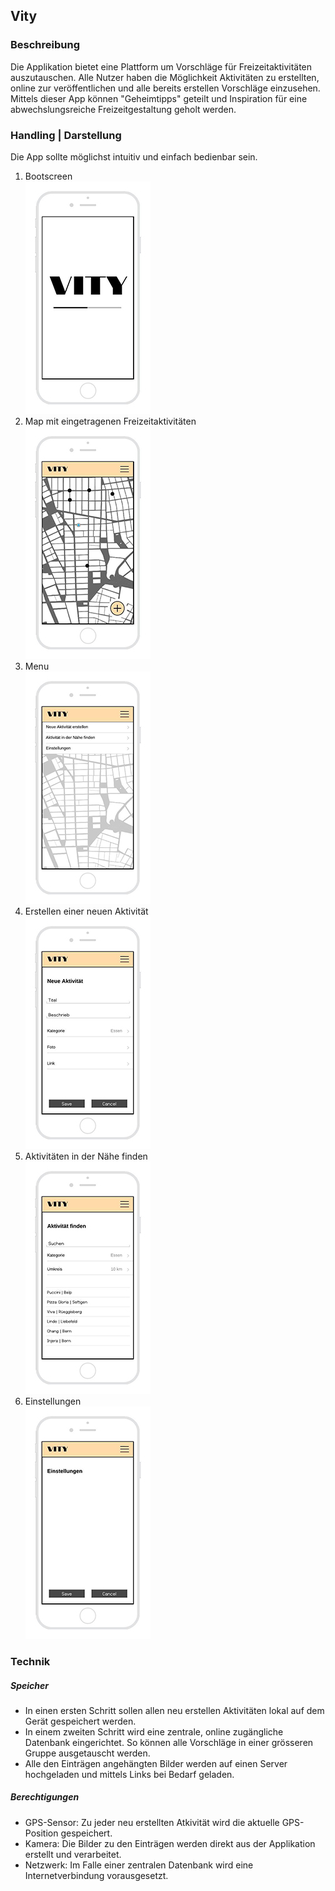 Vity
-
### Beschreibung
Die Applikation bietet eine Plattform um Vorschläge für Freizeitaktivitäten auszutauschen. Alle Nutzer haben die Möglichkeit Aktivitäten zu erstellten, online zur veröffentlichen und alle bereits erstellen Vorschläge einzusehen. Mittels dieser App können "Geheimtipps" geteilt und Inspiration für eine abwechslungsreiche Freizeitgestaltung geholt werden.</br>

### Handling | Darstellung
Die App sollte möglichst intuitiv und einfach bedienbar sein.</br>
1. Bootscreen</br>
![alt text][bootscreen]</br>
2. Map mit eingetragenen Freizeitaktivitäten</br>
![alt text][map]</br>
3. Menu</br>
![alt text][menu]</br>
4. Erstellen einer neuen Aktivität</br>
![alt text][activity_new]</br>
5. Aktivitäten in der Nähe finden</br>
![alt text][activity_search]</br>
6. Einstellungen</br>
![alt text][settings]</br>

### Technik
##### Speicher
- In einen ersten Schritt sollen allen neu erstellen Aktivitäten lokal auf dem Gerät gespeichert werden. 
- In einem zweiten Schritt wird eine zentrale, online zugängliche Datenbank eingerichtet. So können alle Vorschläge in einer grösseren Gruppe ausgetauscht werden.
- Alle den Einträgen angehängten Bilder werden auf einen Server hochgeladen und mittels Links bei Bedarf geladen.
##### Berechtigungen
- GPS-Sensor: Zu jeder neu erstellten Atkivität wird die aktuelle GPS-Position gespeichert. 
- Kamera: Die Bilder zu den Einträgen werden direkt aus der Applikation erstellt und verarbeitet. 
- Netzwerk: Im Falle einer zentralen Datenbank wird eine Internetverbindung vorausgesetzt.
 

[bootscreen]: /res/readme/bootscreen.jpg "Bootscreen"
[activity_new]: /res/readme/activity_new.jpg "Acitity New"
[activity_search]: /res/readme/activity_search.jpg "Acitity Search"
[map]: /res/readme/map.jpg "Map"
[menu]: /res/readme/menu.jpg "Menu"
[settings]: /res/readme/settings.jpg "Settings"